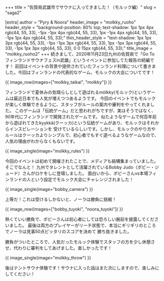 +++
title = "佐賀県武雄市でサウナに入ってきました！（モルック編）"
slug = "saga2"

[extra]
author = "Pyry & Noora"
header_image = "molkky_ruoho"
header_style = "background-position: 80% top; text-shadow: 1px 1px 4px rgb(44, 55, 33), -1px -1px 4px rgb(44, 55, 33), 1px -1px 4px rgb(44, 55, 33), -1px 1px 4px rgb(44, 55, 33);"
thin_header_style = "text-shadow: 1px 1px 3px rgb(44, 55, 33), -1px -1px 3px rgb(44, 55, 33), 1px -1px 3px rgb(44, 55, 33), -1px 1px 3px rgb(44, 55, 33), 0 0 15px rgb(44, 55, 33);"
title_image = "molkky_ruoho2"
+++
続きまして、2020年11月23日九州の佐賀県で「Go To フィンランドサウナフェスin武雄」というイベントに参加してた報告の続編です！
前回はイベントの背景や提供されていたフィンランド料理について書きました。今回はフィンランドの代表的なゲーム、モルックの大会についてです！
<!-- more -->

{{ image_row(images=["molkky_taikai", "molkky"]) }}

フィンランドで夏休みの気晴らしとして遊ばれるmölkky(モルック)というゲームは最近日本でも人気が増えつつあるようです。
今回のイベントでもモルックが楽しく体験できるように、スタッフがルールの案内や審判をやってくれました。
このゲームは「伝統ゲーム」だと思われがちですが、実はそうではなく、90年代にフィンランドで開発されたゲームです。
似たようなゲームで何百年前から遊ばれてきたkyykkä(クーッカ)という伝統ゲームがあり、モルックはそれからインスピレーションを
受けているらしいです。しかし、モルックのやり方やルールはクーッカよりシンプルで、初心者でもすぐ遊べるようなゲームなので、
人気の理由がわからなくもないです。

{{ image_single(image="molkky_rules") }}

今回のイベントは初めて開催されたことで、メディアも結構集まっていました。そこでなんと！
九州でタレントとして活躍されているBobby Judo（ボビー・ジュード）さんがロケをしに登場しました。
面白いから、ボビーさんvs本場フィンランドの人という設定でモルック大会にチャレンジされました！

{{ image_single(image="bobby_camera") }}

上等だ！これは受けるしかないと、ノーラは勝負に挑戦！

{{ image_row(images=["bobby_tuyoki", "noora_tuyoki"]) }}

熱くていい勝負で、ボビーさんは初心者にしては恐ろしい腕前を披露してくださいました。
最後は両方のプレイヤーがリーチ状態で、本当にギリギリのところでノーラは見事50点ピッタリのスコアを決めて
勝ち抜きました。

勝負がついたところで、人気だったモルック体験でスタッフの方を少し休憩させ、代わりに審判をしてあげました。楽しかったです！

{{ image_single(image="molkky_throw") }}

後はテントサウナ体験です！サウナに入った話はまた次にしますので、楽しみにしてください！